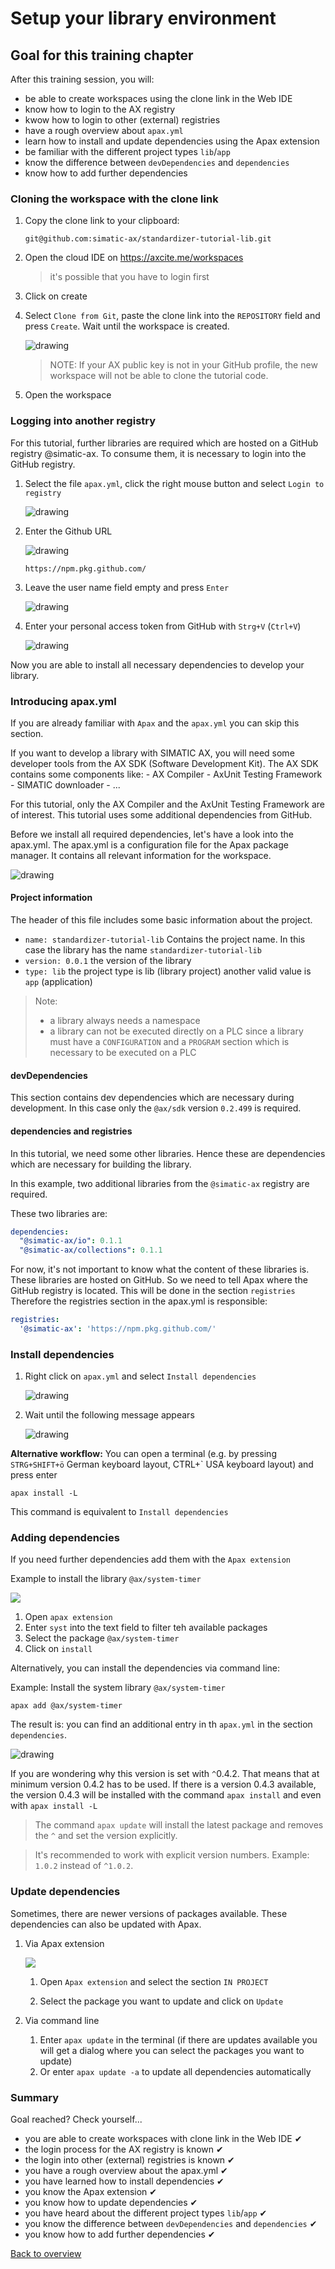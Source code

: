 # Setup your library environment

## Goal for this training chapter

After this training session, you will:

- be able to create workspaces using the clone link in the Web IDE
- know how to login to the AX registry 
- kwow how to login to other (external) registries
- have a rough overview about `apax.yml`
- learn how to install and update dependencies using the Apax extension
- be familiar with the different project types `lib`/`app`
- know the difference between `devDependencies` and `dependencies`
- know how to add further dependencies

### Cloning the workspace with the clone link

1. Copy the clone link to your clipboard:

    ```iec-st
    git@github.com:simatic-ax/standardizer-tutorial-lib.git
    ```

1. Open the cloud IDE on <https://axcite.me/workspaces>
    > it's possible that you have to login first

1. Click on create

1. Select `Clone from Git`, paste the clone link into the `REPOSITORY` field and press `Create`. Wait until the workspace is created.  

   ![drawing](./images/clone-repo.png)
    > NOTE: If your AX public key is not in your GitHub profile, the new workspace will not be able to clone the tutorial code.

1. Open the workspace



### Logging into another registry

For this tutorial, further libraries are required which are hosted on a GitHub registry @simatic-ax. To consume them, it is necessary to login into the GitHub registry.

1. Select the file `apax.yml`, click the right mouse button and select `Login to registry`

    ![drawing](./images/apax_login.png)  

1. Enter the Github URL

     ![drawing](./images/github_url.png)  

    ```url
    https://npm.pkg.github.com/
    ```

1. Leave the user name field empty and press `Enter`

    ![drawing](./images/enter.png)  

1. Enter your personal access token from GitHub with `Strg+V` (`Ctrl+V`)

    ![drawing](./images/token.png)  

Now you are able to install all necessary dependencies to develop your library.

### Introducing apax.yml

If you are already familiar with `Apax` and the `apax.yml` you can skip this section.

If you want to develop a library with SIMATIC AX, you will need some developer tools from the AX SDK (Software Development Kit). The AX SDK contains some components like:
    - AX Compiler
    - AxUnit Testing Framework
    - SIMATIC downloader
    - ...

For this tutorial, only the AX Compiler and the AxUnit Testing Framework are of interest. This tutorial uses some additional dependencies from GitHub.

Before we install all required dependencies, let's have a look into the apax.yml. The apax.yml is a configuration file for the Apax package manager. It contains all relevant information for the workspace.

![drawing](./images/apaxyml.png)  

#### **Project information**

The header of this file includes some basic information about the project.

- `name: standardizer-tutorial-lib` Contains the project name. In this case the library has the name `standardizer-tutorial-lib`
- `version: 0.0.1` the version of the library
- `type: lib` the project type is lib (library project) another valid value is `app` (application)

> Note:  
>
> - a library always needs a namespace
> - a library can not be executed directly on a PLC since a library must have a `CONFIGURATION` and a `PROGRAM` section which is necessary to be executed on a PLC

#### **devDependencies**

This section contains dev dependencies which are necessary during development. In this case only the `@ax/sdk` version `0.2.499` is required.

#### **dependencies** and **registries**

In this tutorial, we need some other libraries. Hence these are dependencies which are necessary for building the library.

In this example, two additional libraries from the `@simatic-ax` registry are required.

These two libraries are:
```yml
dependencies:
  "@simatic-ax/io": 0.1.1
  "@simatic-ax/collections": 0.1.1
```

For now, it's not important to know what the content of these libraries is. These libraries are hosted on GitHub. So we need to tell Apax where the GitHub registry is located. This will be done in the section `registries`
Therefore the registries section in the apax.yml is responsible:

```yml
registries:
  '@simatic-ax': 'https://npm.pkg.github.com/'
```
### Install dependencies

1. Right click on `apax.yml` and select `Install dependencies`

    ![drawing](./images/install-dependencies.png)  

1. Wait until the following message appears

   ![drawing](./images/installed.png)  

**Alternative workflow:**
You can open a terminal (e.g. by pressing `STRG+SHIFT+ö` German keyboard layout, CTRL+` USA keyboard layout) and press enter

```iec-st
apax install -L 
```

This command is equivalent to `Install dependencies`

### Adding dependencies

If you need further dependencies add them with the `Apax extension`

Example to install the library `@ax/system-timer` 

  ![](images/apaxextension.png)

   1. Open `apax extension`
   1. Enter `syst` into the text field to filter teh available packages
   1. Select the package `@ax/system-timer` 
   1. Click on `install`


Alternatively, you can install the dependencies via command line:

Example:
Install the system library `@ax/system-timer`

```iec-st
apax add @ax/system-timer
```

The result is: you can find an additional entry in th `apax.yml` in the section `dependencies`.

![drawing](./images/adddep.png)  

If you are wondering why this version is set with `^`0.4.2. That means that at minimum version 0.4.2 has to be used. If there is a version 0.4.3 available, the version 0.4.3 will be installed with the command `apax install` and even with `apax install -L`

> The command `apax update` will install the latest package and removes the `^` and set the version explicitly.

> It's recommended to work with explicit version numbers. Example: `1.0.2` instead of `^1.0.2`.

### Update dependencies

Sometimes, there are newer versions of packages available. These dependencies can also be updated with Apax. 

1. Via Apax extension

    ![](images/update.png)

    1. Open `Apax extension` and select the section `IN PROJECT` 

    1. Select the package you want to update and click on `Update`


1. Via command line

    1. Enter `apax update` in the terminal (if there are updates available you will get a dialog where you can select the packages you want to update)
    1. Or enter `apax update -a` to update all dependencies automatically

### Summary

Goal reached? Check yourself...

- you are able to create workspaces with clone link in the Web IDE ✔
- the login process for the AX registry is known ✔
- the login into other (external) registries is known ✔
- you have a rough overview about the apax.yml ✔
- you have learned how to install dependencies ✔
- you know the Apax extension ✔
- you know how to update dependencies ✔
- you have heard about the different project types `lib`/`app` ✔
- you know the difference between `devDependencies` and `dependencies` ✔
- you know how to add further dependencies ✔

[Back to overview](./../README.md)
